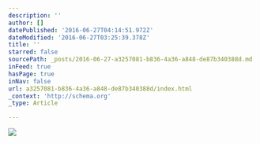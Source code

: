 ```yaml
---
description: ''
author: []
datePublished: '2016-06-27T04:14:51.972Z'
dateModified: '2016-06-27T03:25:39.378Z'
title: ''
starred: false
sourcePath: _posts/2016-06-27-a3257081-b836-4a36-a848-de87b340388d.md
inFeed: true
hasPage: true
inNav: false
url: a3257081-b836-4a36-a848-de87b340388d/index.html
_context: 'http://schema.org'
_type: Article

---
```

![](https://the-grid-user-content.s3-us-west-2.amazonaws.com/755d1d05-ab22-445f-83fe-db35b4623791.jpg)